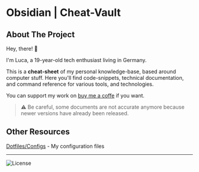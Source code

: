 # Obsidian | Cheat-Vault
## About The Project

Hey, there! 👋

I'm Luca, a 19-year-old tech enthusiast living in Germany. 

This is a **cheat-sheet** of my personal knowledge-base, based around computer stuff. Here you'll find code-snippets, technical documentation, and command reference for various tools, and technologies.

You can support my work on [buy me a coffe](https://buymeacoffee.com/lucagaerisch) if you want.

> ⚠ Be careful, some documents are not accurate anymore because newer versions have already been released.

## Other Resources
[Dotfiles/Configs](https://gist.github.com/lucagaerisch) - My configuration files

---

![License](https://img.shields.io/github/license/lucagaerisch/cheat-vault) 

